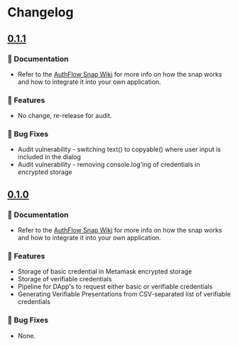 # Changelog

## [0.1.1](https://github.com/hashgraph/hedera-metamask-snaps/compare/v0.1.1...v0.1.1)

### :page_with_curl: Documentation

- Refer to the [AuthFlow Snap Wiki](https://github.com/tuum-tech/authflow-snap/wiki) for more info on how the snap works and how to integrate it into your own application.

### :rocket: Features

- No change, re-release for audit.

### :bug: Bug Fixes

- Audit vulnerability - switching text() to copyable() where user input is included in the dialog
- Audit vulnerability - removing console.log'ing of credentials in encrypted storage

## [0.1.0](https://github.com/hashgraph/hedera-metamask-snaps/compare/v0.1.0...v0.1.0)

### :page_with_curl: Documentation

- Refer to the [AuthFlow Snap Wiki](https://github.com/tuum-tech/authflow-snap/wiki) for more info on how the snap works and how to integrate it into your own application.

### :rocket: Features

- Storage of basic credential in Metamask encrypted storage
- Storage of verifiable credentials
- Pipeline for DApp's to request either basic or verifiable credentials
- Generating Verifiable Presentations from CSV-separated list of verifiable credentials

### :bug: Bug Fixes

- None.
